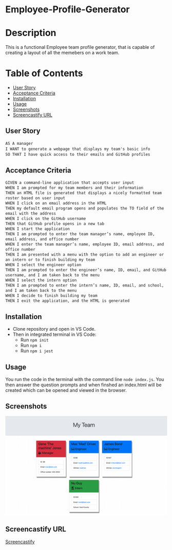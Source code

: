 # Employee-Profile-Generator

# Description
  This is a functional Employee team profile generator, that is capable of creating a layout of all the memebers on a work team.


   # Table of Contents

  * [User Story](#user-story)
  * [Acceptance Criteria](#acceptance-criteria)
  * [Installation](#installation)
  * [Usage](#usage)
  * [Screenshots](#screenshots)
  * [Screencastify URL](#screencastify-url)



 ## User Story

```md
AS A manager
I WANT to generate a webpage that displays my team's basic info
SO THAT I have quick access to their emails and GitHub profiles
```

## Acceptance Criteria

   
    GIVEN a command-line application that accepts user input
    WHEN I am prompted for my team members and their information
    THEN an HTML file is generated that displays a nicely formatted team roster based on user input
    WHEN I click on an email address in the HTML
    THEN my default email program opens and populates the TO field of the email with the address
    WHEN I click on the GitHub username
    THEN that GitHub profile opens in a new tab
    WHEN I start the application
    THEN I am prompted to enter the team manager’s name, employee ID, email address, and office number
    WHEN I enter the team manager’s name, employee ID, email address, and office number
    THEN I am presented with a menu with the option to add an engineer or an intern or to finish building my team
    WHEN I select the engineer option
    THEN I am prompted to enter the engineer’s name, ID, email, and GitHub username, and I am taken back to the menu
    WHEN I select the intern option
    THEN I am prompted to enter the intern’s name, ID, email, and school, and I am taken back to the menu
    WHEN I decide to finish building my team
    THEN I exit the application, and the HTML is generated
 


## Installation
 * Clone repository and open in VS Code.
 * Then in integrated terminal in VS Code:
    * Run  `npm init`
    * Run  `npm i`
    * Run  `npm i jest`




## Usage
   You run the code in the terminal with the command line `node index.js`. You then answer the question prompts and when finshed an index.html will be created which can be opened and viewed in the browser.


## Screenshots

![Created-HTML](./Assets/Screen%20Shot%202022-06-21%20at%204.55.17%20PM.png)


## Screencastify URL

[Screencastify](https://watch.screencastify.com/v/jIEfWAbbSFmRKDclZsJW)

 